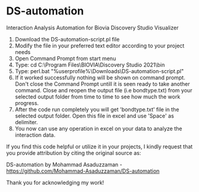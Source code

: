 # DS-automation
Interaction Analysis Automation for Biovia Discovery Studio Visualizer

1. Download the DS-automation-script.pl file
2. Modify the file in your preferred text editor according to your project needs 
3. Open Command Prompt from start menu
4. Type: cd C:\Program Files\BIOVIA\Discovery Studio 2021\bin
5. Type: perl.bat "%userprofile%\Downloads\DS-automation-script.pl" 
6. If it worked successfully nothing will be shown on command prompt. Don't close the Command Prompt untill it is seen ready to take another command.
    Close and reopen the output file (i.e bondtype.txt) from your selected output folder from time to time to see how much the work progress.
6. After the code run completely you will get 'bondtype.txt' file in the selected output folder. Open this file in excel and use 'Space' as delimiter.
7. You now can use any operation in excel on your data to analyze the interaction data.



If you find this code helpful or utilize it in your projects, I kindly request that you provide attribution 
by citing the original source as:

DS-automation by Mohammad Asaduzzaman - https://github.com/Mohammad-Asaduzzaman/DS-automation

Thank you for acknowledging my work!
